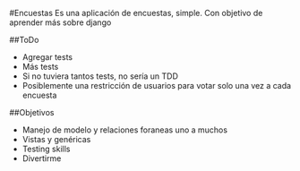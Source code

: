#Encuestas
Es una aplicación de encuestas, simple. Con objetivo de aprender más sobre django

##ToDo
* Agregar tests
* Más tests
* Si no tuviera tantos tests, no sería un TDD
* Posiblemente una restricción de usuarios para votar solo una vez a cada encuesta

##Objetivos
* Manejo de modelo y relaciones foraneas uno a muchos
* Vistas y genéricas
* Testing skills
* Divertirme
